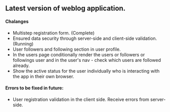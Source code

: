 ## Latest version of weblog application.

#### Chalanges

- Multistep registration form. (Complete)
- Ensured data security through server-side and client-side validation. (Running)
- User followers and following section in user profile.
- In the users page conditionally render the users or followers or followings user and in the user's nav - check which users are followed already.
- Show the active status for the user individually who is interacting with the app in their own browser.

#### Errors to be fixed in future:

- User registration validation in the client side. Receive errors from server-side.
